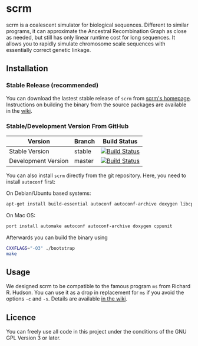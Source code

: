 scrm
====

scrm is a coalescent simulator for biological sequences. Different to similar programs, 
it can approximate the Ancestral Recombination Graph as close as needed, but still has 
only linear runtime cost for long sequences. It allows you to rapidly simulate chromosome 
scale sequences with essentially correct genetic linkage.

## Installation
### Stable Release (recommended) 
You can download the lastest stable release of `scrm` from [scrm's homepage][1]. 
Instructions on building the binary from the source packages are available in the [wiki][3].

### Stable/Development Version From GitHub

Version             | Branch | Build Status
------------------- | ------ | -----------------
Stable Version      | stable | [![Build Status](https://travis-ci.org/scrm/scrm.png?branch=stable)](https://travis-ci.org/scrm/scrm)
Development Version | master | [![Build Status](https://travis-ci.org/scrm/scrm.png?branch=master)](https://travis-ci.org/scrm/scrm)

You can also install `scrm` directly from the git repository. Here, you need to install `autoconf` first:  

On Debian/Ubuntu based systems:
```bash
apt-get install build-essential autoconf autoconf-archive doxygen libcppunit-dev
```

On Mac OS:
```bash
port install automake autoconf autoconf-archive doxygen cppunit 
```

Afterwards you can build the binary using 
```bash
CXXFLAGS="-O3" ./bootstrap
make
```

## Usage
We designed scrm to be compatible to the famous program `ms` from Richard R. Hudson. 
You can use it as a drop in replacement for `ms` if you avoid the options `-c` and `-s`. 
Details are available [in the wiki][2]. 

## Licence
You can freely use all code in this project under the conditions of the GNU
GPL Version 3 or later.

[1]: https://scrm.github.io
[2]: https://github.com/paulstaab/scrm/wiki/Command-Line-Options
[3]: https://github.com/scrm/scrm/wiki/Installation
